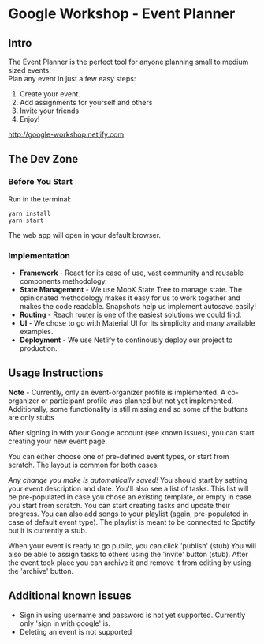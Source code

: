 # Google Workshop - Event Planner

## Intro

The Event Planner is the perfect tool for anyone planning small to medium sized events.  
Plan any event in just a few easy steps:

1. Create your event.
2. Add assignments for yourself and others
3. Invite your friends
4. Enjoy!

http://google-workshop.netlify.com

## The Dev Zone

### Before You Start

Run in the terminal:

```
yarn install
yarn start
```

The web app will open in your default browser.

### Implementation

- **Framework** - React for its ease of use, vast community and reusable components methodology.
- **State Management** - We use MobX State Tree to manage state. The opinionated methodology makes it easy for us to work together and makes the code readable. Snapshots help us implement autosave easily!
- **Routing** - Reach router is one of the easiest solutions we could find.
- **UI** - We chose to go with Material UI for its simplicity and many available examples.
- **Deployment** - We use Netlify to continously deploy our project to production.

## Usage Instructions

**Note** - Currently, only an event-organizer profile is implemented.
A co-organizer or participant profile was planned but not yet implemented.
Additionally, some functionality is still missing and so some of the buttons are only stubs

After signing in with your Google account (see known issues), you can start creating your new event page.

You can either choose one of pre-defined event types, or start from scratch.
The layout is common for both cases.

_Any change you make is automatically saved!_
You should start by setting your event description and date.
You'll also see a list of tasks. This list will be pre-populated in case you chose an existing template, or empty in case you start from scratch.
You can start creating tasks and update their progress.
You can also add songs to your playlist (again, pre-populated in case of default event type).
The playlist is meant to be connected to Spotify but it is currently a stub.

When your event is ready to go public, you can click 'publish' (stub)
You will also be able to assign tasks to others using the 'invite' button (stub).
After the event took place you can archive it and remove it from editing by using the 'archive' button.

## Additional known issues

- Sign in using username and password is not yet supported. Currently only 'sign in with google' is.
- Deleting an event is not supported
